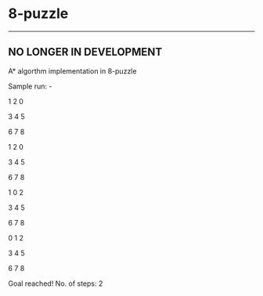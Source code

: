 # 8-puzzle
--------------
NO LONGER IN DEVELOPMENT
--------------

A* algorthm implementation in 8-puzzle

Sample run: -

1 2 0

3 4 5

6 7 8


 1  2  0 
 
 3  4  5 
 
 6  7  8 


 1  0  2 
 
 3  4  5 
 
 6  7  8 


 0  1  2 
 
 3  4  5 
 
 6  7  8 

Goal reached! No. of steps: 2
